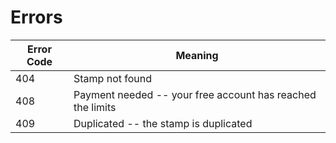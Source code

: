 # Errors

Error Code | Meaning
---------- | -------
404 | Stamp not found
408 | Payment needed -- your free account has reached the limits
409 | Duplicated -- the stamp is duplicated
